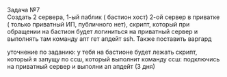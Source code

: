 Задача №7  
Создать 2 сервера, 1-ый паблик ( бастион хост) 2-ой сервер в приватке ( только приватный ИП, публичного нет), скрипт, который при обращении на бастион будет логиниться на приватный сервер и выполнять там команду апт гет апдейт ssh. Также поставить варгард
 
уточнение по заданию:
у тебя на бастионе будет лежать скрипт, который я запущу по ссш, который выполнит команду ссш: подключись на приватный сервер и выполни ап апдейт 
(3 дня)